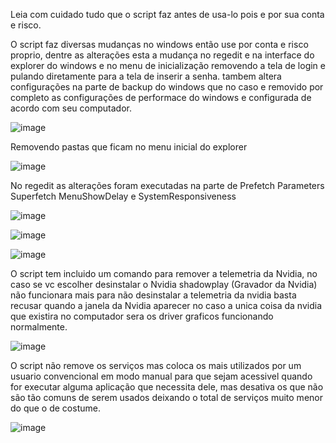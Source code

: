 Leia com cuidado tudo que o script faz antes de usa-lo pois e por sua conta e risco.

O script faz diversas mudanças no windows então use por conta e risco proprio, dentre as alterações esta a mudança no regedit e na interface do explorer do windows e no menu de inicialização removendo a tela de login e pulando diretamente para a tela de inserir a senha. tambem altera configurações na parte de backup do windows que no caso e removido por completo as configurações de performace do windows e configurada de acordo com seu computador.

![image](https://github.com/user-attachments/assets/0a822de2-3f6e-4778-b73b-b3d709aad0a3)

Removendo pastas que ficam no menu inicial do explorer

![image](https://github.com/user-attachments/assets/0a76fc4d-add9-4cab-9f4d-aa25398a5109)

No regedit as alterações foram executadas na parte de Prefetch Parameters Superfetch MenuShowDelay e SystemResponsiveness

![image](https://github.com/user-attachments/assets/6f7f2a67-7c8a-4799-a35c-80a881e1b58f)

![image](https://github.com/user-attachments/assets/11e22fe2-5011-498d-bde0-53e70a0b7617)

![image](https://github.com/user-attachments/assets/da198e41-a8b5-40c5-9037-8b197346d210)

O script tem incluido um comando para remover a telemetria da Nvidia, no caso se vc escolher desinstalar o Nvidia shadowplay (Gravador da Nvidia) não funcionara mais para não desinstalar a telemetria da nvidia basta recusar quando a janela da Nvidia aparecer no caso a unica coisa da nvidia que existira no computador sera os driver graficos funcionando normalmente.

![image](https://github.com/user-attachments/assets/60ae72a8-66da-4851-b18c-9d5916361a4a)

O script não remove os serviços mas coloca os mais utilizados por um usuario convencional em modo manual para que sejam acessivel quando for executar alguma aplicação que necessita dele, mas desativa os que não são tão comuns de serem usados deixando o total de serviços muito menor do que o de costume.

![image](https://github.com/user-attachments/assets/c6e645e4-812e-4fda-a1cd-5b46c723cd85)
